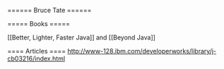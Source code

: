 ====== Bruce Tate ======


===== Books =====

[[Better, Lighter, Faster Java]] and [[Beyond Java]]



==== Articles ====
http://www-128.ibm.com/developerworks/library/j-cb03216/index.html